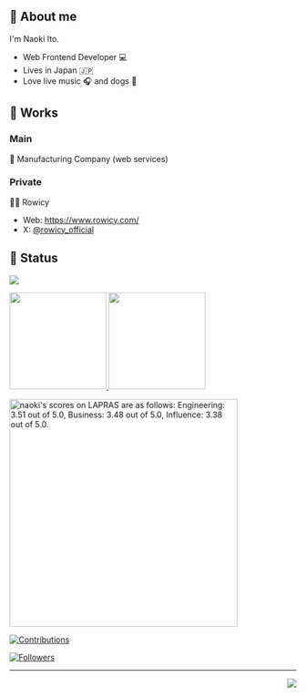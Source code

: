 ## 🤩 About me

I'm Naoki Ito.

- Web Frontend Developer 💻
- Lives in Japan 🇯🇵
- Love live music 🎧 and dogs 🐾

## 💼 Works

### Main

🏢 Manufacturing Company (web services)

### Private

🧑‍💻 Rowicy

- Web: https://www.rowicy.com/
- X: [@rowicy_official](https://x.com/rowicy_official)

## 📖 Status

![](https://github-profile-summary-cards.vercel.app/api/cards/profile-details?username=naoki-00-ito&theme=dracula)

<p>
  <a href="https://github.com/naoki-00-ito">
    <img
      height="170px"
      src="https://github-readme-stats-blue-seven-81.vercel.app/api?username=naoki-00-ito&count_private=true&show_icons=true&include_orgs=true&role=OWNER,COLLABORATOR,ORGANIZATION_MEMBER,MEMBER&theme=dracula"
    />
  </a>
  <a href="https://github.com/naoki-00-ito">
    <img
      height="170px"
      src="https://github-readme-stats-blue-seven-81.vercel.app/api/top-langs/?username=naoki-00-ito&layout=compact&include_orgs=true&role=OWNER,COLLABORATOR,ORGANIZATION_MEMBER,MEMBER&hide=html,css,ruby&theme=dracula"
    />
  </a>
</p>

<!--START_SECTION:lapras-card-->
<p ><a href="https://lapras.com/public/naoki" target="_blank" rel="noopener noreferrer"><img alt="naoki's scores on LAPRAS are as follows: Engineering: 3.51 out of 5.0, Business: 3.48 out of 5.0, Influence: 3.38 out of 5.0." src="https://lapras-card-generator.vercel.app/api/svg?e=3.51&b=3.48&i=3.38&b1=%23020E27&b2=%230E5593&i1=%23030E21&i2=%231688BF&l=en" width="400" ></a></p>
<!--END_SECTION:lapras-card-->

[![Contributions](https://badgen.org/img/qiita/naoki-00-ito/contributions?style=plastic&date=20250203)](https://qiita.com/naoki-00-ito)

[![Followers](https://badgen.org/img/bluesky/naoki.site/followers?style=plastic&date=20250203)](https://bsky.app/profile/naoki.site)

---

<img src="https://komarev.com/ghpvc/?username=naoki-00-ito&color=blue&style=flat-square&label=visitors" align="right" />
